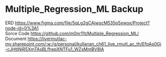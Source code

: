 # Multiple_Regression_ML Backup <br/>
ERD https://www.figma.com/file/5qLg2gCAjwscM535p5xwox/Project?node-id=0%3A1 <br/>
Sorce Code https://github.com/m0nr11t/Multiple_Regression_ML/ <br/>
Document https://livermutlac-my.sharepoint.com/:w:/g/personal/kullanan_ch61_live_rmutl_ac_th/EfpAs0Gj-cJHtINjR5XmTAsBLfhepXNTFu1_WZsMmBV8lA <br/>
